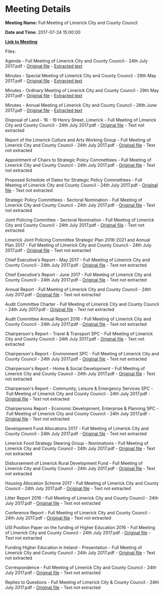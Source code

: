 # Meeting Details

**Meeting Name:** Full Meeting of Limerick City and County Council

**Date and Time:** 2017-07-24 15:00:00

**[Link to Meeting](https://www.limerick.ie/council/whats-on/full-meeting-limerick-city-and-county-council-0)**

Files: 

Agenda - Full Meeting of Limerick City and County Council - 24th July 2017.pdf - [Original file](https://www.limerick.ie/sites/default/files/media/documents/2017-07/00%20-%20Agenda%20Meeting%20240717.pdf) - [Extracted text](./Agenda%20-%20Full%20Meeting%20of%20Limerick%20City%20and%C2%A0County%20Council%20-%2024th%20July%202017.md)

Minutes - Special Meeting of Limerick City and County Council - 29th May 2017.pdf - [Original file](https://www.limerick.ie/sites/default/files/media/documents/2018-06/01%20%28a%29%20Minutes%20Special%20Meeting%20290517%20v2.pdf) - [Extracted text](./Minutes%20-%20Special%20Meeting%20of%20Limerick%20City%20and%20County%20Council%20-%2029th%20May%202017.md)

Minutes - Ordinary Meeting of Limerick City and County Council - 29th May 2017.pdf - [Original file](https://www.limerick.ie/sites/default/files/media/documents/2017-07/01%20%28b%29%20Minutes%20Ordinary%20Meeting%20290517.pdf) - [Extracted text](./Minutes%20-%20Ordinary%20Meeting%20of%20Limerick%20City%20and%20County%20Council%20-%2029th%20May%202017.md)

Minutes - Annual Meeting of Limerick City and County Council - 26th June 2017.pdf - [Original file](https://www.limerick.ie/sites/default/files/media/documents/2017-07/01%20%28c%29%20Minutes%20Annual%20Meeting%20260617.pdf) - [Extracted text](./Minutes%20-%20Annual%20Meeting%20of%20Limerick%20City%20and%20County%20Council%20-%2026th%20June%202017.md)

Disposal of Land - 16 - 19 Henry Street, Limerick - Full Meeting of Limerick City and County Council - 24th July 2017.pdf - [Original file](https://www.limerick.ie/sites/default/files/media/documents/2017-07/02%20Disposal%20of%20Land%20-16-19%20Henry%20Street%20Limerick.pdf) - Text not extracted

Report of the Limerick Culture and Arts Working Group - Full Meeting of Limerick City and County Council - 24th July 2017.pdf - [Original file](https://www.limerick.ie/sites/default/files/media/documents/2017-07/03%20-%20Report%20of%20Limerick%20Culture%20and%20Arts%20Working%20Group.pdf) - Text not extracted

Appointment of Chairs to Strategic Policy Commettiees - Full Meeting of Limerick City and County Council - 24th July 2017.pdf - [Original file](https://www.limerick.ie/sites/default/files/media/documents/2017-07/04%20%28a%29%20Appointment%20of%20Chairs%20to%20Strategic%20Policy%20Committees%20%281%29.pdf) - Text not extracted

Proposed Schedule of Dates for Strategic Policy Commettiees - Full Meeting of Limerick City and County Council - 24th July 2017.pdf - [Original file](https://www.limerick.ie/sites/default/files/media/documents/2017-07/04%20%28b%29%20Proposed%20Schedule%20of%20Dates%20-%20Strategic%20Policy%20Committee%20Meetings.pdf) - Text not extracted

Strategic Policy Committees - Sectoral Nomination - Full Meeting of Limerick City and County Council - 24th July 2017.pdf - [Original file](https://www.limerick.ie/sites/default/files/media/documents/2017-07/04%20%28c%29%20Strategic%20Policy%20Committees%20-%20Sectoral%20Nomination.pdf) - Text not extracted

Joint Policing Committee - Sectoral Nomination - Full Meeting of Limerick City and County Council - 24th July 2017.pdf - [Original file](https://www.limerick.ie/sites/default/files/media/documents/2017-07/04%20%28d%29%20Joint%20Policing%20Committee%20-%20Sectoral%20Nomination.pdf) - Text not extracted

Limerick Joint Policing Committee Strategic Plan 2016-2021 and Annual Plan 2017 - Full Meeting of Limerick City and County Council - 24th July 2017.pdf - [Original file](https://www.limerick.ie/sites/default/files/media/documents/2017-07/04%20%28e%29%20Limerick%20Joint%20Policing%20Committee%20-%20Strategic%20Plan%202016-2021%20and%20Annual%20Plan%202017.pdf) - Text not extracted

Chief Executive's Report - May 2017 - Full Meeting of Limerick City and County Council - 24th July 2017.pdf - [Original file](https://www.limerick.ie/sites/default/files/media/documents/2017-07/04%20%28f%29%20%28i%29%20Chief%20Executive%20Report%20-%20May%202017.pdf) - Text not extracted

Chief Executive's Report - June 2017 - Full Meeting of Limerick City and County Council - 24th July 2017.pdf - [Original file](https://www.limerick.ie/sites/default/files/media/documents/2017-07/04%20%28f%29%20%28ii%29%20Chief%20Executive%20Report%20June%202017.pdf) - Text not extracted

Annual Report - Full Meeting of Limerick City and County Council - 24th July 2017.pdf - [Original file](https://www.limerick.ie/sites/default/files/media/documents/2017-07/Annual%20Report%202016.pdf) - Text not extracted

Audit Committee Charter - Full Meeting of Limerick City and County Council - 24th July 2017.pdf - [Original file](https://www.limerick.ie/sites/default/files/media/documents/2017-07/04%20%28h%29%20%28i%29%20Audit%20Committee%20Charter.pdf) - Text not extracted

Audit Committee Annual Report 2016 - Full Meeting of Limerick City and County Council - 24th July 2017.pdf - [Original file](https://www.limerick.ie/sites/default/files/media/documents/2017-07/04%20%28h%29%20%28ii%29%20Audit%20Committee%20Annual%20Report.pdf) - Text not extracted

Chairperson's Report - Travel & Transport SPC - Full Meeting of Limerick City and County Council - 24th July 2017.pdf - [Original file](https://www.limerick.ie/sites/default/files/media/documents/2017-07/04%20%28i%29%20%28i%29%20Chairpersons%20Report%20-%20Travel%20and%20Transport%20Stratgic%20Policy%20Committee.pdf) - Text not extracted

Chairperson's Report - Environment SPC - Full Meeting of Limerick City and County Council - 24th July 2017.pdf - [Original file](https://www.limerick.ie/sites/default/files/media/documents/2017-07/04%20%28i%29%20%28ii%29%20Chairpersons%20Report%20-%20Environment%20Strategic%20Policy%20Committee.pdf) - Text not extracted

Chairperson's Report - Home & Social Development - Full Meeting of Limerick City and County Council - 24th July 2017.pdf - [Original file](https://www.limerick.ie/sites/default/files/media/documents/2017-07/04%20%28i%29%20%28iii%29%20Chairpersons%20Report%20-%20Home%20nd%20Social%20Development%20Strategic%20Policy%20Committee.pdf) - Text not extracted

Chairperson's Report - Community, Leisure & Emergency Services SPC - Full Meeting of Limerick City and County Council - 24th July 2017.pdf - [Original file](https://www.limerick.ie/sites/default/files/media/documents/2017-07/04%20%28i%29%20%28iv%29%20Chairpersons%20Report%20-%20Community%20Leisure%20and%20Emergency%20Services%20Strategic%20Policy.pdf) - Text not extracted

Chairpersons Report - Economic Development, Enterprise & Planning SPC - Full Meeting of Limerick City and County Council - 24th July 2017.pdf - [Original file](https://www.limerick.ie/sites/default/files/media/documents/2017-07/04%20%28i%29%20%28v%29%20Chairpersons%20Report%20-%20Economic%20Development%20Enterprise%20and%20Planning%20Strategic%20P.pdf) - Text not extracted

Development Fund Allocations 2017 - Full Meeting of Limerick City and County Council - 24th July 2017.pdf - [Original file](https://www.limerick.ie/sites/default/files/media/documents/2017-07/05%20%28a%29%20Development%20Fund%20Allocations%202017.pdf) - Text not extracted

Limerick Food Strategy Steering Group - Nominations - Full Meeting of Limerick City and County Council - 24th July 2017.pdf - [Original file](https://www.limerick.ie/sites/default/files/media/documents/2017-07/05%20%28b%29%20Limerick%20Food%20Strategy%20Steering%20Group%20-%20Nominations.pdf) - Text not extracted

Disbursement of Limerick Rural Development Fund - Full Meeting of Limerick City and County Council - 24th July 2017.pdf - [Original file](https://www.limerick.ie/sites/default/files/media/documents/2017-07/07%20%28a%29%20Disbursement%20of%20Limerick%20Rural%20Development%20Fund.pdf) - Text not extracted

Housing Allocation Scheme 2017 - Full Meeting of Limerick City and County Council - 24th July 2017.pdf - [Original file](https://www.limerick.ie/sites/default/files/media/documents/2017-07/07%20%28b%29%20Housing%20Allocation%20Scheme%202017.pdf) - Text not extracted

Litter Report 2016 - Full Meeting of Limerick City and County Council - 24th July 2017.pdf - [Original file](https://www.limerick.ie/sites/default/files/media/documents/2017-07/08%20Litter%20Report%202016.pdf) - Text not extracted

Conference Report - Full Meeting of Limerick City and County Council - 24th July 2017.pdf - [Original file](https://www.limerick.ie/sites/default/files/media/documents/2017-07/09%20%28ii%29%20Conference%20Reports%20for%20July%20Meeting.pdf) - Text not extracted

USI Position Paper on the funding of Higher Education 2016 - Full Meeting of Limerick City and County Council - 24th July 2017.pdf - [Original file](https://www.limerick.ie/sites/default/files/media/documents/2017-07/10%20USI%20Position%20Paper%20on%20the%20Funding%20of%20Higher%20Education%202016%20%281%29.pdf) - Text not extracted

Funding Higher Education in Ireland - Presentation - Full Meeting of Limerick City and County Council - 24th July 2017.pdf - [Original file](https://www.limerick.ie/sites/default/files/media/documents/2017-07/Funding%20Higher%20Education%20in%20Ireland%20-%20Presentation.pdf) - Text not extracted

Correspondence - Full Meeting of Limerick City and County Council - 24th July 2017.pdf - [Original file](https://www.limerick.ie/sites/default/files/media/documents/2017-07/21%20Correspondence.pdf) - Text not extracted

Replies to Questions - Full Meeting of Limerick City & County Council - 24th July 2017.pdf - [Original file](https://www.limerick.ie/sites/default/files/media/documents/2017-07/Replies%20to%20Questions.pdf) - Text not extracted

